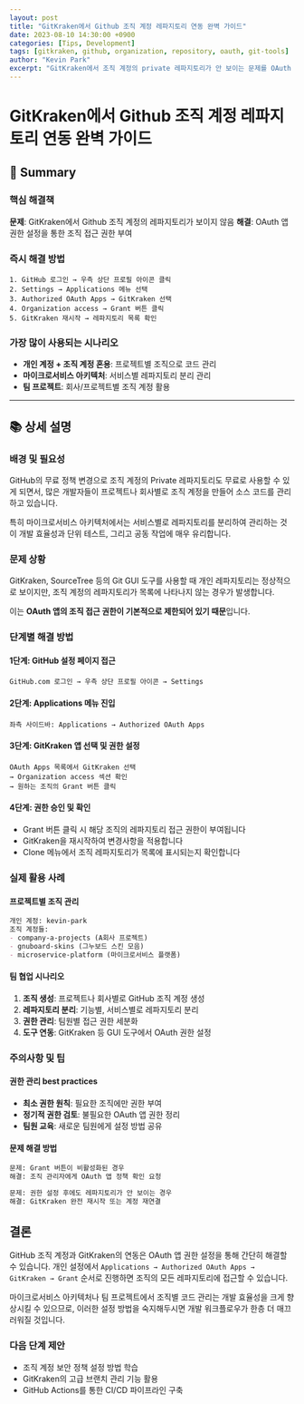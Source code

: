 ```yaml
---
layout: post
title: "GitKraken에서 Github 조직 계정 레파지토리 연동 완벽 가이드"
date: 2023-08-10 14:30:00 +0900
categories: [Tips, Development]
tags: [gitkraken, github, organization, repository, oauth, git-tools]
author: "Kevin Park"
excerpt: "GitKraken에서 조직 계정의 private 레파지토리가 안 보이는 문제를 OAuth 권한 설정으로 해결하는 방법"
---
```


# GitKraken에서 Github 조직 계정 레파지토리 연동 완벽 가이드

## 🎯 Summary

### 핵심 해결책
**문제**: GitKraken에서 Github 조직 계정의 레파지토리가 보이지 않음
**해결**: OAuth 앱 권한 설정을 통한 조직 접근 권한 부여

### 즉시 해결 방법
```
1. GitHub 로그인 → 우측 상단 프로필 아이콘 클릭
2. Settings → Applications 메뉴 선택
3. Authorized OAuth Apps → GitKraken 선택
4. Organization access → Grant 버튼 클릭
5. GitKraken 재시작 → 레파지토리 목록 확인
```

### 가장 많이 사용되는 시나리오
- **개인 계정 + 조직 계정 혼용**: 프로젝트별 조직으로 코드 관리
- **마이크로서비스 아키텍처**: 서비스별 레파지토리 분리 관리
- **팀 프로젝트**: 회사/프로젝트별 조직 계정 활용

---

## 📚 상세 설명

### 배경 및 필요성

GitHub의 무료 정책 변경으로 조직 계정의 Private 레파지토리도 무료로 사용할 수 있게 되면서, 많은 개발자들이 프로젝트나 회사별로 조직 계정을 만들어 소스 코드를 관리하고 있습니다. 

특히 마이크로서비스 아키텍처에서는 서비스별로 레파지토리를 분리하여 관리하는 것이 개발 효율성과 단위 테스트, 그리고 공동 작업에 매우 유리합니다.

### 문제 상황

GitKraken, SourceTree 등의 Git GUI 도구를 사용할 때 개인 레파지토리는 정상적으로 보이지만, 조직 계정의 레파지토리가 목록에 나타나지 않는 경우가 발생합니다.

이는 **OAuth 앱의 조직 접근 권한이 기본적으로 제한되어 있기 때문**입니다.

### 단계별 해결 방법

#### 1단계: GitHub 설정 페이지 접근
```
GitHub.com 로그인 → 우측 상단 프로필 아이콘 → Settings
```

#### 2단계: Applications 메뉴 진입
```
좌측 사이드바: Applications → Authorized OAuth Apps
```

#### 3단계: GitKraken 앱 선택 및 권한 설정
```
OAuth Apps 목록에서 GitKraken 선택
→ Organization access 섹션 확인
→ 원하는 조직의 Grant 버튼 클릭
```

#### 4단계: 권한 승인 및 확인
- Grant 버튼 클릭 시 해당 조직의 레파지토리 접근 권한이 부여됩니다
- GitKraken을 재시작하여 변경사항을 적용합니다
- Clone 메뉴에서 조직 레파지토리가 목록에 표시되는지 확인합니다

### 실제 활용 사례

#### 프로젝트별 조직 관리
```markdown
개인 계정: kevin-park
조직 계정들:
- company-a-projects (A회사 프로젝트)
- gnuboard-skins (그누보드 스킨 모음)
- microservice-platform (마이크로서비스 플랫폼)
```

#### 팀 협업 시나리오
1. **조직 생성**: 프로젝트나 회사별로 GitHub 조직 계정 생성
2. **레파지토리 분리**: 기능별, 서비스별로 레파지토리 분리
3. **권한 관리**: 팀원별 접근 권한 세분화
4. **도구 연동**: GitKraken 등 GUI 도구에서 OAuth 권한 설정

### 주의사항 및 팁

#### 권한 관리 best practices
- **최소 권한 원칙**: 필요한 조직에만 권한 부여
- **정기적 권한 검토**: 불필요한 OAuth 앱 권한 정리
- **팀원 교육**: 새로운 팀원에게 설정 방법 공유

#### 문제 해결 방법
```markdown
문제: Grant 버튼이 비활성화된 경우
해결: 조직 관리자에게 OAuth 앱 정책 확인 요청

문제: 권한 설정 후에도 레파지토리가 안 보이는 경우
해결: GitKraken 완전 재시작 또는 계정 재연결
```

## 결론

GitHub 조직 계정과 GitKraken의 연동은 OAuth 앱 권한 설정을 통해 간단히 해결할 수 있습니다. 개인 설정에서 `Applications → Authorized OAuth Apps → GitKraken → Grant` 순서로 진행하면 조직의 모든 레파지토리에 접근할 수 있습니다.

마이크로서비스 아키텍처나 팀 프로젝트에서 조직별 코드 관리는 개발 효율성을 크게 향상시킬 수 있으므로, 이러한 설정 방법을 숙지해두시면 개발 워크플로우가 한층 더 매끄러워질 것입니다.

### 다음 단계 제안
- 조직 계정 보안 정책 설정 방법 학습
- GitKraken의 고급 브랜치 관리 기능 활용
- GitHub Actions를 통한 CI/CD 파이프라인 구축